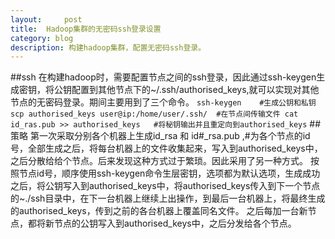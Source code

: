 ```yaml
---
layout:     post
title:  Hadoop集群的无密码ssh登录设置    
category: blog
description: 构建hadoop集群，配置无密码ssh登录。
---
```

##ssh
在构建hadoop时，需要配置节点之间的ssh登录，因此通过ssh-keygen生成密钥，将公钥配置到其他节点下的~/.ssh/authorised_keys,就可以实现对其他节点的无密码登录。期间主要用到了三个命令。
``
ssh-keygen    #生成公钥和私钥
scp authorised_keys user@ip:/home/user/.ssh/  #在节点间传输文件
cat id_ras.pub >> authorised_keys   #将秘钥输出并且重定向到authorised_keys
``
##策略
第一次采取分别各个机器上生成id_rsa 和 id#_rsa.pub ,#为各个节点的id号，全部生成之后，将每台机器上的文件收集起来，写入到authorised_keys中，之后分散给给个节点。后来发现这种方式过于繁琐。因此采用了另一种方式。
按照节点id号，顺序使用ssh-keygen命令生层密钥，选项都为默认选项，生成成功之后，将公钥写入到authorised_keys中，将authorised_keys传入到下一个节点的~./ssh目录中，在下一台机器上继续上出操作，到最后一台机器上，将最终生成的authorised_keys，传到之前的各台机器上覆盖同名文件。
之后每加一台新节点，都将新节点的公钥写入到authorised_keys中，之后分发给各个节点。
